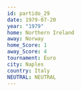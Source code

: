 ```yaml
---
id: partido_29
date: 1979-07-20
year: "1979"
home: Northern Ireland
away: Norway
home_Score: 1
away_Score: 4
tournament: Euro
city: Naples
country: Italy
NEUTRAL: NEUTRAL
---
```

